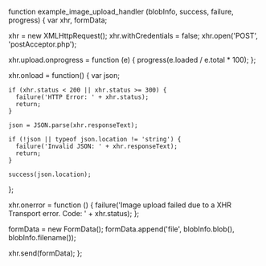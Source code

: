 function example_image_upload_handler (blobInfo, success, failure, progress) {
  var xhr, formData;

  xhr = new XMLHttpRequest();
  xhr.withCredentials = false;
  xhr.open('POST', 'postAcceptor.php');

  xhr.upload.onprogress = function (e) {
    progress(e.loaded / e.total * 100);
  };

  xhr.onload = function() {
    var json;

    if (xhr.status < 200 || xhr.status >= 300) {
      failure('HTTP Error: ' + xhr.status);
      return;
    }

    json = JSON.parse(xhr.responseText);

    if (!json || typeof json.location != 'string') {
      failure('Invalid JSON: ' + xhr.responseText);
      return;
    }

    success(json.location);
  };

  xhr.onerror = function () {
    failure('Image upload failed due to a XHR Transport error. Code: ' + xhr.status);
  };

  formData = new FormData();
  formData.append('file', blobInfo.blob(), blobInfo.filename());

  xhr.send(formData);
};